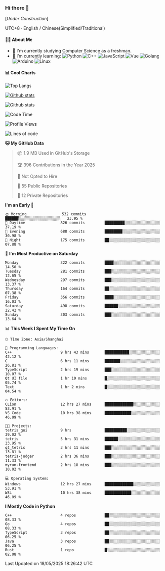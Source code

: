 ### Hi there 👋

\[*Under Construction*\]

UTC+8 · English / Chinese(Simplified/Traditional)

<!--
**NoNormalCreeper/NoNormalCreeper** is a ✨ _special_ ✨ repository because its `README.md` (this file) appears on your GitHub profile.

Here are some ideas to get you started:

- 🔭 I’m currently working on ...
- 🌱 I’m currently learning ...
- 👯 I’m looking to collaborate on ...
- 🤔 I’m looking for help with ...
- 💬 Ask me about ...
- 📫 How to reach me: ...
- 😄 Pronouns: ...
- ⚡ Fun fact: ...
-->

#### 👩‍💻 About Me

- 🏫 I'm currently studying Computer Science as a freshman.
- 🌱 I’m currently learning: 
![Python](https://img.shields.io/badge/-Python-blue?style=flat-square&logo=Python&logoColor=fff)
![C++](https://img.shields.io/badge/-C%2B%2B-00599C?style=flat-square&logo=C%2B%2B&logoColor=fff)
![JavaScript](https://img.shields.io/badge/-JavaScript-ffca18?style=flat-square&logo=JavaScript&logoColor=fff)
![Vue](https://img.shields.io/badge/-Vue-4FC08D?style=flat-square&logo=Vue.js&logoColor=fff)
![Golang](https://img.shields.io/badge/-Go-007d9c?style=flat-square&logo=Go&logoColor=fff)
![Arduino](https://img.shields.io/badge/-Arduino-00979D?style=flat-square&logo=Arduino&logoColor=fff)
![Linux](https://img.shields.io/badge/-Linux-FCC624?style=flat-square&logo=Linux&logoColor=fff)

#### 📊 Cool Charts

![Top Langs](https://readme-stats-zeta-six.vercel.app/api/top-langs/?username=NoNormalCreeper&layout=compact)

[![Github stats](https://readme-stats-zeta-six.vercel.app/api?username=NoNormalCreeper&show=reviews,discussions_started,discussions_answered,prs_merged,prs_merged_percentage)](https://github.com/anuraghazra/github-readme-stats)

![Github stats](https://github-profile-trophy.vercel.app/?username=NoNormalCreeper)


<!--START_SECTION:waka-->
![Code Time](http://img.shields.io/badge/Code%20Time-516%20hrs%2017%20mins-blue)

![Profile Views](http://img.shields.io/badge/Profile%20Views-0-blue)

![Lines of code](https://img.shields.io/badge/From%20Hello%20World%20I%27ve%20Written-3.2%20million%20lines%20of%20code-blue)

**🐱 My GitHub Data** 

> 📦 1.9 MB Used in GitHub's Storage 
 > 
> 🏆 396 Contributions in the Year 2025
 > 
> 🚫 Not Opted to Hire
 > 
> 📜 55 Public Repositories 
 > 
> 🔑 12 Private Repositories 
 > 
**I'm an Early 🐤** 

```text
🌞 Morning                532 commits         ██████░░░░░░░░░░░░░░░░░░░   23.95 % 
🌆 Daytime                826 commits         █████████░░░░░░░░░░░░░░░░   37.19 % 
🌃 Evening                688 commits         ████████░░░░░░░░░░░░░░░░░   30.98 % 
🌙 Night                  175 commits         ██░░░░░░░░░░░░░░░░░░░░░░░   07.88 % 
```
📅 **I'm Most Productive on Saturday** 

```text
Monday                   322 commits         ████░░░░░░░░░░░░░░░░░░░░░   14.50 % 
Tuesday                  281 commits         ███░░░░░░░░░░░░░░░░░░░░░░   12.65 % 
Wednesday                297 commits         ███░░░░░░░░░░░░░░░░░░░░░░   13.37 % 
Thursday                 164 commits         ██░░░░░░░░░░░░░░░░░░░░░░░   07.38 % 
Friday                   356 commits         ████░░░░░░░░░░░░░░░░░░░░░   16.03 % 
Saturday                 498 commits         ██████░░░░░░░░░░░░░░░░░░░   22.42 % 
Sunday                   303 commits         ███░░░░░░░░░░░░░░░░░░░░░░   13.64 % 
```


📊 **This Week I Spent My Time On** 

```text
🕑︎ Time Zone: Asia/Shanghai

💬 Programming Languages: 
C++                      9 hrs 43 mins       ███████████░░░░░░░░░░░░░░   42.12 % 
C                        6 hrs 11 mins       ███████░░░░░░░░░░░░░░░░░░   26.81 % 
TypeScript               2 hrs 19 mins       ███░░░░░░░░░░░░░░░░░░░░░░   10.07 % 
Qt UI file               1 hr 19 mins        █░░░░░░░░░░░░░░░░░░░░░░░░   05.74 % 
Text                     1 hr 2 mins         █░░░░░░░░░░░░░░░░░░░░░░░░   04.54 % 

🔥 Editors: 
CLion                    12 hrs 27 mins      █████████████░░░░░░░░░░░░   53.91 % 
VS Code                  10 hrs 38 mins      ████████████░░░░░░░░░░░░░   46.09 % 

🐱‍💻 Projects: 
tetris_gui               9 hrs               ██████████░░░░░░░░░░░░░░░   39.02 % 
tetris                   5 hrs 31 mins       ██████░░░░░░░░░░░░░░░░░░░   23.95 % 
qt_tetris                3 hrs 11 mins       ███░░░░░░░░░░░░░░░░░░░░░░   13.81 % 
tetris-judger            2 hrs 36 mins       ███░░░░░░░░░░░░░░░░░░░░░░   11.33 % 
myrun-frontend           2 hrs 18 mins       ███░░░░░░░░░░░░░░░░░░░░░░   10.02 % 

💻 Operating System: 
Windows                  12 hrs 27 mins      █████████████░░░░░░░░░░░░   53.91 % 
WSL                      10 hrs 38 mins      ████████████░░░░░░░░░░░░░   46.09 % 
```

**I Mostly Code in Python** 

```text
C++                      4 repos             ██░░░░░░░░░░░░░░░░░░░░░░░   08.33 % 
Go                       4 repos             ██░░░░░░░░░░░░░░░░░░░░░░░   08.33 % 
TypeScript               3 repos             ██░░░░░░░░░░░░░░░░░░░░░░░   06.25 % 
Java                     3 repos             ██░░░░░░░░░░░░░░░░░░░░░░░   06.25 % 
Rust                     1 repo              █░░░░░░░░░░░░░░░░░░░░░░░░   02.08 % 
```




 Last Updated on 18/05/2025 18:26:42 UTC
<!--END_SECTION:waka-->


